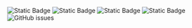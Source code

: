 ![Static Badge](https://img.shields.io/badge/blacklists-60-000000) ![Static Badge](https://img.shields.io/badge/blacklisted-2580129-cc0000) ![Static Badge](https://img.shields.io/badge/whitelisted-2244-00CC00) ![Static Badge](https://img.shields.io/badge/streaming_blacklist-28107-000000) ![GitHub issues](https://img.shields.io/github/issues/fabriziosalmi/blacklists)
